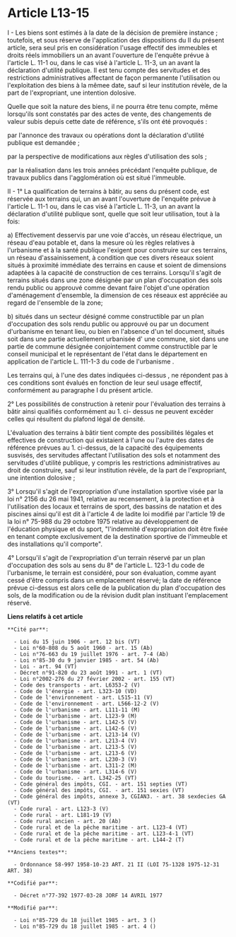 # Article L13-15

I - Les biens sont estimés à la date de la décision de première instance ; toutefois, et sous réserve de l'application des
dispositions du II du présent article, sera seul pris en considération l'usage effectif des immeubles et droits réels
immobiliers un an avant l'ouverture de l'enquête prévue à l'article L. 11-1 ou, dans le cas visé à l'article L. 11-3, un an
avant la déclaration d'utilité publique. Il est tenu compte des servitudes et des restrictions administratives affectant de
façon permanente l'utilisation ou l'exploitation des biens à la mêmee date, sauf si leur institution révèle, de la part de
l'expropriant, une intention dolosive.

Quelle que soit la nature des biens, il ne pourra être tenu compte, même lorsqu'ils sont constatés par des actes de vente,
des changements de valeur subis depuis cette date de référence, s'ils ont été provoqués :

par l'annonce des travaux ou opérations dont la déclaration d'utilité publique est demandée ;

par la perspective de modifications aux règles d'utilisation des sols ;

par la réalisation dans les trois années précédant l'enquête publique, de travaux publics dans l'agglomération où est situé
l'immeuble.

II - 1° La qualification de terrains à bâtir, au sens du présent code, est réservée aux terrains qui, un an avant l'ouverture
de l'enquête prévue à l'article L. 11-1 ou, dans le cas visé à l'article L. 11-3, un an avant la déclaration d'utilité
publique sont, quelle que soit leur utilisation, tout à la fois:

a) Effectivement desservis par une voie d'accès, un réseau électrique, un réseau d'eau potable et, dans la mesure où les
règles relatives à l'urbanisme et à la santé publique l'exigent pour construire sur ces terrains, un réseau d'assainissement,
à condition que ces divers réseaux soient situés à proximité immédiate des terrains en cause et soient de dimensions adaptées
à la capacité de construction de ces terrains. Lorsqu'il s'agit de terrains situés dans une zone désignée par un plan
d'occupation des sols rendu public ou approuvé comme devant faire l'objet d'une opération d'aménagement d'ensemble, la
dimension de ces réseaux est appréciée au regard de l'ensemble de la zone;

b) situés dans un secteur désigné comme constructible par un plan d'occupation des sols rendu public ou approuvé  ou par un
document d'urbanisme en tenant lieu, ou bien en l'absence d'un tel document, situés soit dans une partie actuellement
urbanisée d' une commune, siot dans une partie de commune désignée conjointement comme constructible  par le conseil
municipal et le représentant de l'état dans le département en application de l'article L. 111-1-3 du code de l'urbanisme .

Les terrains qui, à l'une des dates indiquées ci-dessus , ne répondent pas à ces conditions sont évalués en fonction de leur
seul usage effectif, conformément au paragraphe I du présent article.

2° Les possibilités de construction à retenir pour l'évaluation des terrains à bâtir ainsi qualifiés conformément au 1. ci-
dessus ne peuvent excéder celles qui résultent du plafond légal de densité.

L'évaluation des terrains à bâtir tient compte des possibilités légales et effectives de construction qui existaient à l'une
ou l'autre des dates de référence prévues au 1. ci-dessus, de la capacité des équipements susvisés, des servitudes affectant
l'utilisation des sols et notamment des servitudes d'utilité publique, y compris les restrictions administratives au droit de
construire, sauf si leur institution révèle, de la part de l'expropriant, une intention dolosive ;

3° Lorsqu'il s'agit de l'expropriation d'une installation sportive visée par la loi n° 2156 du 26 mai 1941, relative au
recensement, à la protection et à l'utilisation des locaux et terrains de sport, des bassins de natation et des piscines
ainsi qu'il est dit à l'article 4 de ladite loi modifié par l'article 19 de la loi n° 75-988 du 29 octobre 1975 relative au
développement de l'éducation physique et du sport, "l'indemnité d'expropriation doit être fixée en tenant compte
exclusivement de la destination sportive de l'immeuble et des installations qu'il comporte".

4° Lorsqu'il s'agit de l'expropriation d'un terrain  réservé par un plan d'occupation des sols au sens du 8° de l'article L.
123-1 du code de l'urbanisme, le terrain est considéré, pour son évaluation, comme ayant cessé d'être compris dans un
emplacement réservé; la date de référence prévue ci-dessus est alors celle de la publication du plan d'occupation des sols,
de la modification ou de la révision dudit plan instituant l'emplacement réservé.

**Liens relatifs à cet article**

	**Cité par**:

	  - Loi du 15 juin 1906 - art. 12 bis (VT)
	  - Loi n°60-808 du 5 août 1960 - art. 15 (Ab)
	  - Loi n°76-663 du 19 juillet 1976 - art. 7-4 (Ab)
	  - Loi n°85-30 du 9 janvier 1985 - art. 54 (Ab)
	  - Loi - art. 94 (VT)
	  - Décret n°91-820 du 23 août 1991 - art. 1 (VT)
	  - Loi n°2002-276 du 27 février 2002 - art. 155 (VT)
	  - Code des transports - art. L6353-2 (V)
	  - Code de l'énergie - art. L323-10 (VD)
	  - Code de l'environnement - art. L515-11 (V)
	  - Code de l'environnement - art. L566-12-2 (V)
	  - Code de l'urbanisme - art. L111-11 (M)
	  - Code de l'urbanisme - art. L123-9 (M)
	  - Code de l'urbanisme - art. L142-5 (V)
	  - Code de l'urbanisme - art. L142-6 (V)
	  - Code de l'urbanisme - art. L213-14 (V)
	  - Code de l'urbanisme - art. L213-4 (V)
	  - Code de l'urbanisme - art. L213-5 (V)
	  - Code de l'urbanisme - art. L213-6 (V)
	  - Code de l'urbanisme - art. L230-3 (V)
	  - Code de l'urbanisme - art. L311-2 (M)
	  - Code de l'urbanisme - art. L314-6 (V)
	  - Code du tourisme. - art. L342-25 (VT)
	  - Code général des impôts, CGI. - art. 151 septies (VT)
	  - Code général des impôts, CGI. - art. 151 sexies (VT)
	  - Code général des impôts, annexe 3, CGIAN3. - art. 38 sexdecies GA (VT)
	  - Code rural - art. L123-3 (V)
	  - Code rural - art. L181-19 (V)
	  - Code rural ancien - art. 20 (Ab)
	  - Code rural et de la pêche maritime - art. L123-4 (VT)
	  - Code rural et de la pêche maritime - art. L123-4-1 (VT)
	  - Code rural et de la pêche maritime - art. L144-2 (T)

	**Anciens textes**:

	  - Ordonnance 58-997 1958-10-23 ART. 21 II (LOI 75-1328 1975-12-31 ART. 38)

	**Codifié par**:

	  - Décret n°77-392 1977-03-28 JORF 14 AVRIL 1977

	**Modifié par**:

	  - Loi n°85-729 du 18 juillet 1985 - art. 3 ()
	  - Loi n°85-729 du 18 juillet 1985 - art. 4 ()
